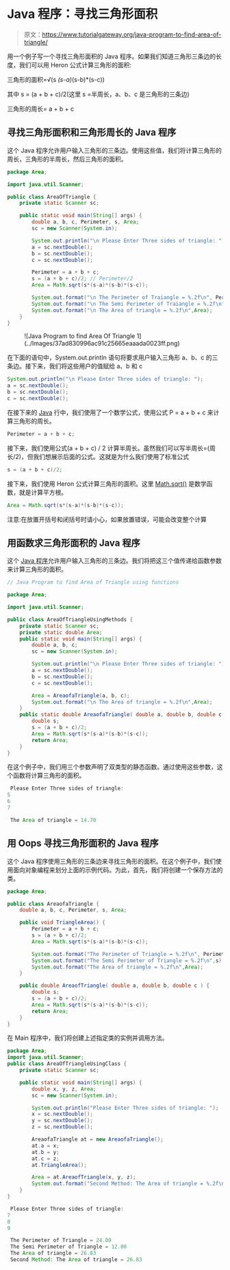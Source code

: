 # Java 程序：寻找三角形面积

> 原文：<https://www.tutorialgateway.org/java-program-to-find-area-of-triangle/>

用一个例子写一个寻找三角形面积的 Java 程序。如果我们知道三角形三条边的长度，我们可以用 Heron 公式计算三角形的面积:

三角形的面积=√(s *(s-a)*(s-b)*(s-c))

其中 s = (a + b + c)/2(这里 s =半周长，a、b、c 是三角形的三条边)

三角形的周长= a + b + c

## 寻找三角形面积和三角形周长的 Java 程序

这个 Java 程序允许用户输入三角形的三条边。使用这些值，我们将计算三角形的周长，三角形的半周长，然后三角形的面积。

```java
package Area;

import java.util.Scanner;

public class AreaOfTriangle {
	private static Scanner sc;

	public static void main(String[] args) {
		double a, b, c, Perimeter, s, Area;
		sc = new Scanner(System.in);

		System.out.println("\n Please Enter Three sides of triangle: ");
		a = sc.nextDouble();
		b = sc.nextDouble();
		c = sc.nextDouble();

		Perimeter = a + b + c;
		s = (a + b + c)/2; // Perimeter/2
		Area = Math.sqrt(s*(s-a)*(s-b)*(s-c));

		System.out.format("\n The Perimeter of Traiangle = %.2f\n", Perimeter);
		System.out.format("\n The Semi Perimeter of Traiangle = %.2f\n",s);
		System.out.format("\n The Area of triangle = %.2f\n",Area);
	}
}

```

<figure class="wp-block-image">![Java Program to find Area Of Triangle 1](../Images/37ad830996ac91c25665eaaada0023ff.png)</figure>

在下面的语句中，System.out.println 语句将要求用户输入三角形 a、b、c 的三条边。接下来，我们将这些用户的值赋给 a、b 和 c

```java
System.out.println("\n Please Enter Three sides of triangle: ");
a = sc.nextDouble();
b = sc.nextDouble();
c = sc.nextDouble();
```

在接下来的 [Java](https://www.tutorialgateway.org/java-tutorial/) 行中，我们使用了一个数学公式，使用公式 P = a + b + c 来计算三角形的周长。

```java
Perimeter = a + b + c;
```

接下来，我们使用公式(a + b + c) / 2 计算半周长。虽然我们可以写半周长=(周长/2)，但我们想展示后面的公式。这就是为什么我们使用了标准公式

```java
s = (a + b + c)/2;
```

接下来，我们使用 Heron 公式计算三角形的面积。这里 [Math.sqrt()](https://www.tutorialgateway.org/java-sqrt-function/) 是数学函数，就是计算平方根。

```java
Area = Math.sqrt(s*(s-a)*(s-b)*(s-c));
```

注意:在放置开括号和闭括号时请小心，如果放置错误，可能会改变整个计算

## 用函数求三角形面积的 Java 程序

这个 [Java 程序](https://www.tutorialgateway.org/learn-java-programs/)允许用户输入三角形的三条边。我们将把这三个值传递给函数参数来计算三角形的面积。

```java
// Java Program to find Area of Triangle using functions 

package Area;

import java.util.Scanner;

public class AreaOfTriangleUsingMethods {
	private static Scanner sc;
    private static double Area;
	public static void main(String[] args) {
		double a, b, c;
		sc = new Scanner(System.in);

		System.out.println("\n Please Enter Three sides of triangle: ");
		a = sc.nextDouble();
		b = sc.nextDouble();
		c = sc.nextDouble();

		Area = AreaofaTriangle(a, b, c);
		System.out.format("\n The Area of triangle = %.2f\n",Area);
	}
	public static double AreaofaTriangle( double a, double b, double c ) {
		double s;
		s = (a + b + c)/2;
		Area = Math.sqrt(s*(s-a)*(s-b)*(s-c));
		return Area;
	}
}
```

在这个例子中，我们用三个参数声明了双类型的静态函数。通过使用这些参数，这个函数将计算三角形的面积。

```java
 Please Enter Three sides of triangle: 
5
6
7

 The Area of triangle = 14.70
```

## 用 Oops 寻找三角形面积的 Java 程序

这个 Java 程序使用三角形的三条边来寻找三角形的面积。在这个例子中，我们使用面向对象编程来划分上面的示例代码。为此，首先，我们将创建一个保存方法的类。

```java
package Area;

public class AreaofaTriangle {
	double a, b, c, Perimeter, s, Area;

	public void TriangleArea() { 
		Perimeter = a + b + c;
		s = (a + b + c)/2; 
		Area = Math.sqrt(s*(s-a)*(s-b)*(s-c));

		System.out.format("The Perimeter of Triangle = %.2f\n", Perimeter);
		System.out.format("The Semi Perimeter of Triangle = %.2f\n",s);
		System.out.format("The Area of triangle = %.2f\n",Area);
	}

	public double AreaofTriangle( double a, double b, double c ) {
		double s;
		s = (a + b + c)/2;
		Area = Math.sqrt(s*(s-a)*(s-b)*(s-c));
		return Area;
	}
}
```

在 Main 程序中，我们将创建上述指定类的实例并调用方法。

```java
package Area;
import java.util.Scanner;
public class AreaOfTriangleUsingClass {
	private static Scanner sc;

	public static void main(String[] args) {
		double x, y, z, Area;
		sc = new Scanner(System.in);

		System.out.println("Please Enter Three sides of triangle: ");
		x = sc.nextDouble();
		y = sc.nextDouble();
		z = sc.nextDouble();

		AreaofaTriangle at = new AreaofaTriangle();
		at.a = x;
		at.b = y;
		at.c = z;
		at.TriangleArea();

		Area = at.AreaofTriangle(x, y, z);
		System.out.format("Second Method: The Area of triangle = %.2f\n", Area);
	}
}
```

```java
 Please Enter Three sides of triangle: 
7
8
9

 The Perimeter of Triangle = 24.00
 The Semi Perimeter of Triangle = 12.00
 The Area of triangle = 26.83
 Second Method: The Area of triangle = 26.83
```